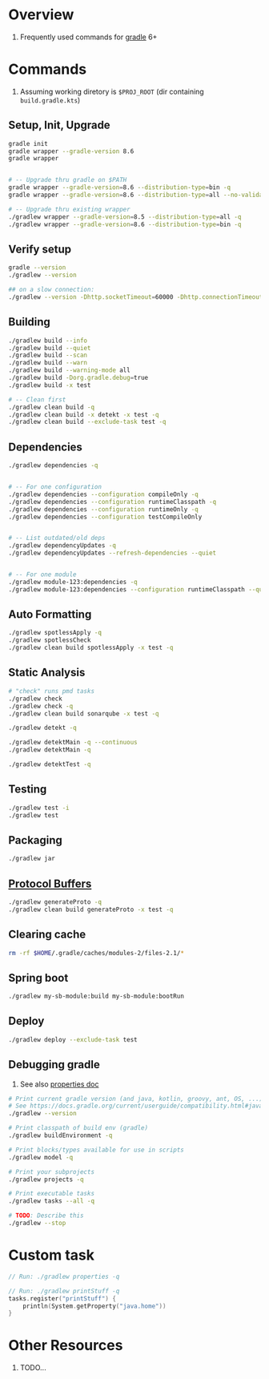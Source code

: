# Overview
1. Frequently used commands for [gradle](https://gradle.org/) 6+


# Commands
1. Assuming working diretory is `$PROJ_ROOT` (dir containing `build.gradle.kts`)


## Setup, Init, Upgrade
```bash
gradle init
gradle wrapper --gradle-version 8.6
gradle wrapper


# -- Upgrade thru gradle on $PATH
gradle wrapper --gradle-version=8.6 --distribution-type=bin -q
gradle wrapper --gradle-version=8.6 --distribution-type=all --no-validate-url -q

# -- Upgrade thru existing wrapper
./gradlew wrapper --gradle-version=8.5 --distribution-type=all -q
./gradlew wrapper --gradle-version=8.6 --distribution-type=bin -q
```

## Verify setup
```bash
gradle --version
./gradlew --version

## on a slow connection:
./gradlew --version -Dhttp.socketTimeout=60000 -Dhttp.connectionTimeout=60000
```


## Building
```sh
./gradlew build --info
./gradlew build --quiet
./gradlew build --scan
./gradlew build --warn
./gradlew build --warning-mode all
./gradlew build -Dorg.gradle.debug=true
./gradlew build -x test

# -- Clean first
./gradlew clean build -q
./gradlew clean build -x detekt -x test -q
./gradlew clean build --exclude-task test -q
```


## Dependencies
```sh
./gradlew dependencies -q


# -- For one configuration
./gradlew dependencies --configuration compileOnly -q
./gradlew dependencies --configuration runtimeClasspath -q
./gradlew dependencies --configuration runtimeOnly -q
./gradlew dependencies --configuration testCompileOnly


# -- List outdated/old deps
./gradlew dependencyUpdates -q
./gradlew dependencyUpdates --refresh-dependencies --quiet


# -- For one module
./gradlew module-123:dependencies -q
./gradlew module-123:dependencies --configuration runtimeClasspath --quiet
```


## Auto Formatting
```sh
./gradlew spotlessApply -q
./gradlew spotlessCheck
./gradlew clean build spotlessApply -x test -q
```


## Static Analysis
```sh
# "check" runs pmd tasks
./gradlew check
./gradlew check -q
./gradlew clean build sonarqube -x test -q

./gradlew detekt -q

./gradlew detektMain -q --continuous
./gradlew detektMain -q

./gradlew detektTest -q
```


## Testing
```sh
./gradlew test -i
./gradlew test
```


## Packaging
```sh
./gradlew jar
```


## [Protocol Buffers](https://developers.google.com/protocol-buffers)
```sh
./gradlew generateProto -q
./gradlew clean build generateProto -x test -q
```


## Clearing cache
```sh
rm -rf $HOME/.gradle/caches/modules-2/files-2.1/*
```


## Spring boot
```sh
./gradlew my-sb-module:build my-sb-module:bootRun
```


## Deploy
```sh
./gradlew deploy --exclude-task test
```


## Debugging gradle
1. See also [properties doc](gradle.properties.md)
```sh
# Print current gradle version (and java, kotlin, groovy, ant, OS, ...)
# See https://docs.gradle.org/current/userguide/compatibility.html#java
./gradlew --version

# Print classpath of build env (gradle)
./gradlew buildEnvironment -q

# Print blocks/types available for use in scripts
./gradlew model -q

# Print your subprojects
./gradlew projects -q

# Print executable tasks
./gradlew tasks --all -q

# TODO: Describe this
./gradlew --stop
```


# Custom task
```kts
// Run: ./gradlew properties -q

// Run: ./gradlew printStuff -q
tasks.register("printStuff") {
    println(System.getProperty("java.home"))
}
```


# Other Resources
1. TODO...
